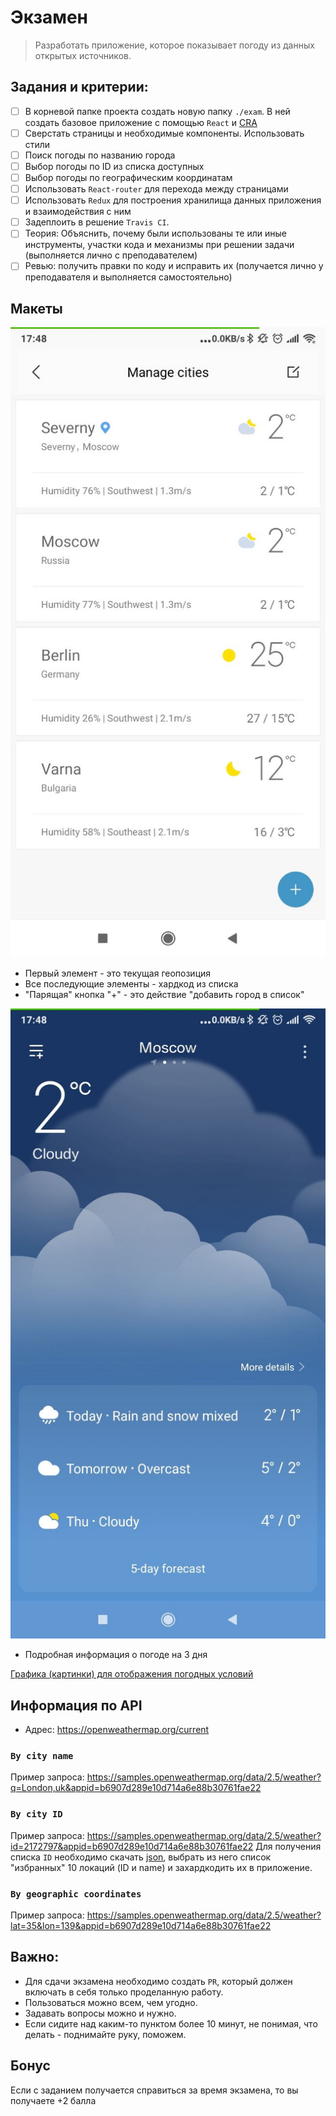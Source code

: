 # Экзамен

>Разработать приложение, которое показывает погоду из данных открытых источников.

## Задания и критерии:

- [ ] В корневой папке проекта создать новую папку `./exam`. В ней создать базовое приложение с помощью `React` и [CRA](https://github.com/facebook/create-react-app#quick-overview)
- [ ] Сверстать страницы и необходимые компоненты. Использовать стили
- [ ] Поиск погоды по названию города
- [ ] Выбор погоды по ID из списка доступных
- [ ] Выбор погоды по географическим координатам
- [ ] Использовать `React-router` для перехода между страницами
- [ ] Использовать `Redux` для построения хранилища данных приложения и взаимодействия с ним
- [ ] Задеплоить в решение `Travis CI`.
- [ ] Теория: Объяснить, почему были использованы те или иные инструменты, участки кода и механизмы при решении задачи (выполняется лично с преподавателем)
- [ ] Ревью: получить правки по коду и исправить их (получается лично у преподавателя и выполняется самостоятельно)

## Макеты

![Список локаций](./1.jpeg)

* Первый элемент - это текущая геопозиция
* Все последующие элементы - хардкод из списка
* "Парящая" кнопка "+" - это действие "добавить город в список"


![Подробная страница локации](./2.jpeg)
* Подробная информация о погоде на 3 дня

[Графика (картинки) для отображения погодных условий](https://openweathermap.org/weather-conditions)

## Информация по API

* Адрес: https://openweathermap.org/current

### `By city name`

Пример запроса: https://samples.openweathermap.org/data/2.5/weather?q=London,uk&appid=b6907d289e10d714a6e88b30761fae22

### `By city ID`

Пример запроса: https://samples.openweathermap.org/data/2.5/weather?id=2172797&appid=b6907d289e10d714a6e88b30761fae22
Для получения списка `ID` необходимо скачать [json](http://bulk.openweathermap.org/sample/city.list.json.gz), выбрать из него список "избранных" 10 локаций (ID и name) и захардкодить их в приложение.

### `By geographic coordinates`

Пример запроса: https://samples.openweathermap.org/data/2.5/weather?lat=35&lon=139&appid=b6907d289e10d714a6e88b30761fae22

## Важно:

* Для сдачи экзамена необходимо создать `PR`, который должен включать в себя только проделанную работу.
* Пользоваться можно всем, чем угодно.
* Задавать вопросы можно и нужно.
* Если сидите над каким-то пунктом более 10 минут, не понимая, что делать - поднимайте руку, поможем.

## Бонус

Если с заданием получается справиться за время экзамена, то вы получаете +2 балла
